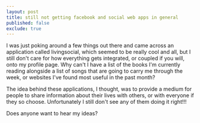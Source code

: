 ```yaml
---
layout: post
title: still not getting facebook and social web apps in general
published: false
exclude: true
---
```


I was just poking around a few things out there and came across an application called livingsocial, which seemed to be really cool and all, but I still don't care for how everything gets integrated, or coupled if you will, onto my profile page. Why can't I have a list of the books I'm currently reading alongside a list of songs that are going to carry me through the week, or websites I've found most useful in the past month?

The idea behind these applications, I thought, was to provide a medium for people to share information about their lives with others, or with everyone if they so choose. Unfortunately I still don't see any of them doing it right!!!

Does anyone want to hear my ideas?
